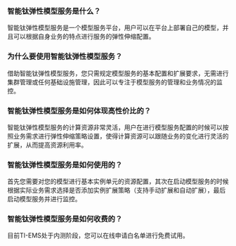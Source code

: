 ### 智能钛弹性模型服务是什么？
智能钛弹性模型服务是一个模型服务平台，用户可以在平台上部署自己的模型，并且可以根据自身业务的特点进行服务的弹性伸缩配置。

###  为什么要使用智能钛弹性模型服务？
借助智能钛弹性模型服务，您只需规定模型服务的基本配置和扩展要求，无需进行集群管理或任何基础设施管理，因此可以专注于模型服务的管理和业务情况的监控。

### 智能钛弹性模型服务是如何体现高性价比的？
智能钛弹性模型服务的计算资源非常灵活，用户在进行模型服务配置的时候可以按照业务需求进行弹性伸缩策略设置，使得计算资源可以跟随业务的变化进行灵活的扩展，从而提高资源利用率。

### 智能钛弹性模型服务是如何使用的？
首先您需要对您的模型进行基本实例单元的资源配置，其次在启动模型服务的时候根据实际业务需求选择是否添加实例扩展策略（支持手动扩展和自动扩展），最后启动模型服务并进行监控。

### 智能钛弹性模型服务是如何收费的？
目前TI-EMS处于内测阶段，您可以在线申请白名单进行免费试用。
